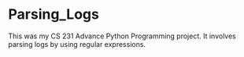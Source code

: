 # Parsing_Logs
This was my CS 231 Advance Python Programming project. 
It involves parsing logs by using regular expressions.
